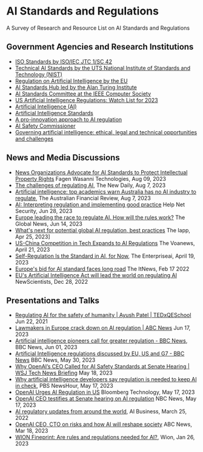 # AI Standards and Regulations 
A Survey of Research and Resource List on AI Standards and Regulations

## Government Agencies and Research Institutions
- [ISO Standards by ISO/IEC JTC 1/SC 42](https://www.iso.org/committee/6794475/x/catalogue/p/0/u/1/w/0/d/0)
- [Technical AI Standards by the UTS National Institute of Standards and Technology (NIST)](https://www.nist.gov/artificial-intelligence/technical-ai-standards)
- [Regulation on Artificial Intelligence by the EU](https://digital-strategy.ec.europa.eu/en/library/proposal-regulation-laying-down-harmonised-rules-artificial-intelligence)
- [AI Standards Hub led by the Alan Turing Institute](https://aistandardshub.org/the-ai-standards-hub/)
- [AI Standards Committee at the IEEE Computer Society](https://sagroups.ieee.org/ai-sc/)
- [US Artificial Intelligence Regulations: Watch List for 2023](https://www.goodwinlaw.com/en/insights/publications/2023/04/04_12-us-artificial-intelligence-regulations)
- [Artificial Intelligence (AI)](https://www.state.gov/artificial-intelligence/)
- [Artificial Intelligence Standards](https://www.federalregister.gov/documents/2019/05/01/2019-08818/artificial-intelligence-standards)
- [A pro-innovation approach to AI regulation](https://www.gov.uk/government/publications/ai-regulation-a-pro-innovation-approach/white-paper)
- [AI Safety Commissioner](https://tech.humanrights.gov.au/artificial-intelligence/ai-safety-commissioner)
- [Governing artificial intelligence: ethical, legal and technical opportunities and challenges](https://www.ncbi.nlm.nih.gov/pmc/articles/PMC6191666/)


## News and Media Discussions
- [News Organizations Advocate for AI Standards to Protect Intellectual Property Rights](https://fagenwasanni.com/news/news-organizations-advocate-for-ai-standards-to-protect-intellectual-property-rights/173892/) Fagen Wasanni Technologies, Aug 09, 2023
- [The challenges of regulating AI](https://thenewdaily.com.au/life/tech/2023/08/07/ai-regulation-australia-challenges/), The New Daily, Aug 7, 2023
- [Artificial intelligence: top academics warn Australia has no AI industry to regulate](https://www.afr.com/technology/labor-ignoring-the-elephant-in-the-room-on-ai-experts-20230804-p5du1p), The Australian Financial Review, Aug 7, 2023
- [AI: Interpreting regulation and implementing good practice](https://www.helpnetsecurity.com/2023/06/08/ai-regulation/) Help Net Security, Jun 28, 2023
- [Europe leading the race to regulate AI. How will the rules work?](https://globalnews.ca/news/9767365/europe-ai-rules-explainer/) The Global News, Jun 14, 2023
- [What's next for potential global AI regulation, best practices](https://iapp.org/news/a/iapp-gps-2023-whats-next-for-potential-global-ai-regulations-best-practices-for-governing-automated-systems/) The Iapp, Apr 25, 2023]
- [US-China Competition in Tech Expands to AI Regulations](https://www.voanews.com/a/us-china-competition-in-tech-expands-to-ai-regulations/7061219.html) The Voanews, April 21, 2023
- [Self-Regulation Is the Standard in AI, for Now](https://www.enterpriseai.news/2023/04/19/self-regulation-is-the-standard-in-ai-for-now/), The Enterpriseai, April 19, 2023
- [Europe's bid for AI standard faces long road](https://www.itnews.com.au/news/europes-bid-for-ai-standard-faces-long-road-576161) The ItNews, Feb 17 2022
- [EU's Artificial Intelligence Act will lead the world on regulating AI](https://www.newscientist.com/article/mg25634192-300-eus-artificial-intelligence-act-will-lead-the-world-on-regulating-ai/) NewScientists, Dec 28, 2022


## Presentations and Talks
- [Regulating AI for the safety of humanity | Ayush Patel | TEDxQESchool](https://www.youtube.com/watch?v=1BopR9PPXsQ) Jun 22, 2021
- [Lawmakers in Europe crack down on AI regulation | ABC News](https://www.youtube.com/watch?v=bCq9Z4A8g7o) Jun 17, 2023
- [Artificial intelligence pioneers call for greater regulation - BBC News](https://www.youtube.com/watch?v=XSF5TD0J0Qc), BBC News, Jun 01, 2023
- [Artificial Intelligence regulations discussed by EU, US and G7 - BBC News](https://www.youtube.com/watch?v=3gPv2Sw9V-I) BBC News, May 30, 2023
- [Why OpenAI’s CEO Called for AI Safety Standards at Senate Hearing | WSJ Tech News Briefing](https://www.youtube.com/watch?v=Jj6Vpd7ipIs) May 18, 2023
- [Why artificial intelligence developers say regulation is needed to keep AI in check](https://www.youtube.com/watch?v=ihhmg_w1o-U), PBS NewsHour, May 17, 2023
- [OpenAI Urges AI Regulation in US](https://www.youtube.com/watch?v=RkPpPSHQheU) Bloomberg Technology, May 17, 2023
- [OpenAI CEO testifies at Senate hearing on AI regulation](https://www.youtube.com/watch?v=PSuQ2s9VaOQ) NBC News, May 17, 2023
- [AI regulatory updates from around the world](https://aibusiness.com/responsible-ai/ai-regulatory-updates-from-around-the-world), AI Business, March 25, 2022
- [OpenAI CEO, CTO on risks and how AI will reshape society](https://www.youtube.com/watch?v=540vzMlf-54) ABC News, Mar 18, 2023
- [WION Fineprint: Are rules and regulations needed for AI?](https://www.youtube.com/watch?v=JYvhqT_7kO0), Wion, Jan 26, 2023




